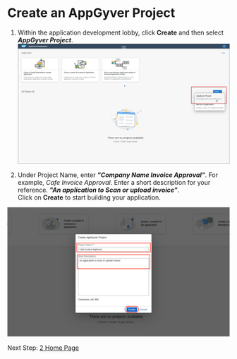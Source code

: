 # Create an AppGyver Project

1. Within the application development lobby, click <b>Create</b> and then select <b><i>AppGyver Project</i></b>.
![Create the project](images/Create_AppGyver_Project.png)

2. Under Project Name, enter <b><i>"Company Name Invoice Approval"</b></i>. For example, <i>Cafe Invoice Approval</i>.
Enter a short description for your reference. <b><i>"An application to Scan or upload invoice”</b></i>. <br>
Click on <b>Create</b> to start building your application. 

![Name the project](images/02.png)

Next Step: <a href=https://github.com/SAP-samples/process-automation-enablement/tree/main/Workshops/LCNC_Roadshow/AppGyver/2%20Home%20Page/Readme.md> 2 Home Page</a>
